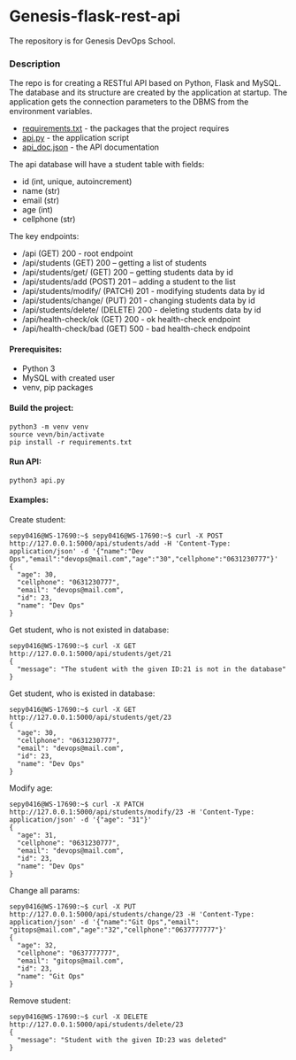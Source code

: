 # Genesis-flask-rest-api
The repository is for Genesis DevOps School. 

### Description
The repo is for creating a RESTful API based on Python, Flask and MySQL.  
The database and its structure are created by the application at startup. The application gets the connection parameters to the DBMS from the environment variables.  

* [requirements.txt](requirements.txt)     - the packages that the project requires
* [api.py](api.py)                         - the application script
* [api_doc.json](api_doc.json)             - the API documentation

The api database will have a student table with fields:  
 - id (int, unique, autoincrement)
 - name (str)
 - email (str)
 - age (int)
 - cellphone (str)

The key endpoints:
 - /api (GET) 200                                - root endpoint
 - /api/students (GET) 200                       – getting a list of students
 - /api/students/get/<id> (GET) 200              – getting students data by id
 - /api/students/add (POST) 201                  – adding a student to the list
 - /api/students/modify/<id> (PATCH) 201         - modifying students data by id
 - /api/students/change/<id> (PUT) 201           - changing students data by id
 - /api/students/delete/<id> (DELETE) 200        - deleting students data by id
 - /api/health-check/ok (GET)  200               - ok health-check endpoint
 - /api/health-check/bad (GET) 500               - bad health-check endpoint

#### Prerequisites:
   - Python 3
   - MySQL with created user
   - venv, pip packages

#### Build the project:
```
python3 -m venv venv
source vevn/bin/activate
pip install -r requirements.txt
```

#### Run API:
```
python3 api.py
```

#### Examples:
Create student:
```
sepy0416@WS-17690:~$ sepy0416@WS-17690:~$ curl -X POST http://127.0.0.1:5000/api/students/add -H 'Content-Type: application/json' -d '{"name":"Dev Ops","email":"devops@mail.com","age":"30","cellphone":"0631230777"}'
{
  "age": 30,
  "cellphone": "0631230777",
  "email": "devops@mail.com",
  "id": 23,
  "name": "Dev Ops"
}
```
Get student, who is not existed in database:
```
sepy0416@WS-17690:~$ curl -X GET http://127.0.0.1:5000/api/students/get/21
{
  "message": "The student with the given ID:21 is not in the database"
}
```
Get student, who is existed in database:
```
sepy0416@WS-17690:~$ curl -X GET http://127.0.0.1:5000/api/students/get/23
{
  "age": 30,
  "cellphone": "0631230777",
  "email": "devops@mail.com",
  "id": 23,
  "name": "Dev Ops"
}
```
Modify age:
```
sepy0416@WS-17690:~$ curl -X PATCH http://127.0.0.1:5000/api/students/modify/23 -H 'Content-Type: application/json' -d '{"age": "31"}'
{
  "age": 31,
  "cellphone": "0631230777",
  "email": "devops@mail.com",
  "id": 23,
  "name": "Dev Ops"
}
```
Change all params:
```
sepy0416@WS-17690:~$ curl -X PUT http://127.0.0.1:5000/api/students/change/23 -H 'Content-Type: application/json' -d '{"name":"Git Ops","email":
"gitops@mail.com","age":"32","cellphone":"0637777777"}'
{
  "age": 32,
  "cellphone": "0637777777",
  "email": "gitops@mail.com",
  "id": 23,
  "name": "Git Ops"
}
```
Remove student:
```
sepy0416@WS-17690:~$ curl -X DELETE http://127.0.0.1:5000/api/students/delete/23
{
  "message": "Student with the given ID:23 was deleted"
}
```